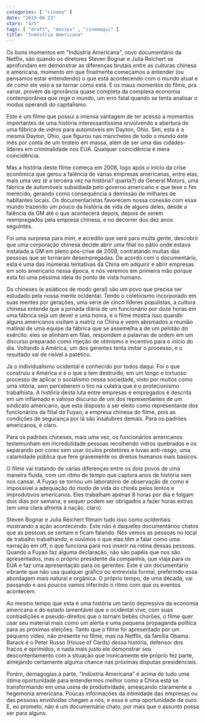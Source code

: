 ```yaml
---
categories: [ "cinema" ]
date: "2019-08-23"
stars: "4/5"
tags: [ "draft", "movies" , "cinemaqui" ]
title: "Indústria Americana"
---
```

Os bons momentos em "Indústria Americana", novo documentário da
Netflix, são quando os diretores Steven Bognar e Julia Reichert se
aprofundam em demonstrar as diferenças brutais entre as culturas
chinesa e americana, momento em que finalmente começamos a entender
(ou pensamos estar entendendo) o que está acontecendo com o mundo atual
e de como ele veio a se tornar como está. E os maus momentos do filme,
pra variar, provém da ignorância quase completa da complexa economia
contemporânea que rege o mundo, um erro fatal quando se tenta analisar
o modus operandi do capitalismo.

Este é um filme que possui a imensa vantagem de ter acesso a momentos
importantes de uma história interessantíssima envolvendo a abertura de
uma fábrica de vidros para automóveis em Dayton, Ohio. Sim, esta é a
mesma Dayton, Ohio, que figurou nas manchetes de todo o mundo este mês
por conta de um tiroteio em massa, além de ser uma das cidades-líderes
em criminalidade nos EUA. Qualquer coincidência é mera coincidência.

Mas a história deste filme começa em 2008, logo após o início da crise
econômica que gerou a falência de várias empresas americanas, entre
elas, mais uma vez (é a terceira vez na história? quarta?) da General
Motors, uma fábrica de automóveis subsidiada pelo governo americano
e que teve o fim merecido, gerando como consequência a demissão de
milhares de habitantes locais. Os documentaristas favorecem nossa conexão
com esse mundo trazendo um pouco da história de vida de alguns deles,
desde a falência da GM até o que acontecerá depois, depois de serem
reempregados pela empresa chinesa, e no decorrer dos dez anos seguintes.

Foi uma surpresa para mim, e acredito que será para muita gente,
descobrir que uma corporação chinesa decide abrir uma filial no pátio
onde estava instalada a GM em pleno pós-crise de 2008, contratando muitas
das pessoas que se tornaram desempregadas. De acordo com o documentário,
esta é uma das inúmeras tentativas da China em adquirir e abrir empresas
em solo americano nessa época, e nós veremos em primeira mão porque
esta foi uma péssima ideia do ponto de vista humano.

Os chineses (e asiáticos de modo geral) são um povo que precisa ser
estudado pela nossa mente ocidental. Tendo o coletivismo incorporado
em suas mentes por gerações, uma série de cinco líderes populistas,
a cultura chinesa entende que a jornada diária de um funcionário por
doze horas em uma fábrica seja um dever e uma honra, e o filme mostra
isso quando alguns americanos visitam a matriz na China e veem abismados
a reunião matinal de uma equipe da fábrica que se assemelha a de um
pelotão do exército: eles se alinham em filas, respondem a palavras
de ordem em um discurso preparado como injeção de otimismo e incentivo
para o início do dia. Voltando à América, um dos gerentes tenta imitar
o processo, e o resultado vai de risível a patético.

Já o individualismo ocidental é conhecido por todos daqui. Foi o que
construiu a América e é o que a tem destruído, em um longo e tortuoso
processo de aplicar o socialismo nessa sociedade, visto por muitos como
uma vitória, sem perceberem o tiro na culatra que é o protecionismo
trabalhista. A história desta luta entre empresas e empregados é
descrita em um inflamado e valioso discurso de um dos representantes de um
sindicato americano, que está disposto a ser eleito como representante
dos funcionários da filial da Fuyao, a empresa chinesa do filme, pois
as condições de segurança por lá são insalubres demais. Para os
padrões americanos, é claro.

Para os padrões chineses, mais uma vez, os funcionários americanos
testemunham em incredulidade pessoas recolhendo vidros quebrados e os
separando por cores sem usar óculos protetores e luvas anti-rasgo,
uma calamidade pública que fere gravemente os direitos humanos mais
básicos.

O filme vai tratando de várias diferenças entre os dois povos de uma
maneira fluida, com um ritmo de tempo que captura anos de história sem
nos cansar. A Fuyao se tornou um laboratório de observação de como
é impossível a adequação do modo de vida do chinês pelos lentos e
improdutivos americanos. Eles trabalham apenas 8 horas por dia e folgam
dois dias por semana, e sequer podem ser obrigados a fazer horas extras
(em uma clara afronta à nação, claro).

Steven Bognar e Julia Reichert filmam tudo isso como ocidentais:
mostrando a ação acontecendo. Este não é daqueles documentários
chatos que as pessoas se sentam e ficam falando. Nós vemos as pessoas
no local de trabalho trabalhando, e ouvimos o que elas têm a falar
como uma narração em off, o que funciona para nos inserir na rotina
dessas pessoas. Quando a Fuyao faz alguma declaração, não são papéis
que nos são apresentados, mas o próprio presidente da companhia, que
viaja para os EUA e faz uma apresentação para os gerentes. Este é
um documentário vibrante que não usa qualquer gráfico ou entrevista
formal, preferindo essa abordagem mais natural e orgânica. O próprio
tempo, de uma década, vai passando e aos poucos vamos inferindo o ritmo
com que os eventos acontecem.

Ao mesmo tempo que esta é uma história um tanto depressiva da
economia americana e do estado lamentável que o ocidental vive, com
suas contradições e pseudo-direitos que o tornam bebês chorões,
o filme quer usar seu material mais como um alerta e uma pequena
propaganda política para as próximas eleições. Tanto que o filme
foi apresentado por um pequeno vídeo, não presente no filme, mas na
Netflix, da família Obama. Barack é o Peter Russo (House of Cards)
dessa história, defensor dos fracos e oprimidos, e nada mais justo ele
demonstrar seu descontentamento com a situação que ironicamente ele
próprio fez parte, almejando certamente alguma chance nas próximas
disputas presidenciais.

Porém, demagogias à parte, "Indústria Americana" é acima de tudo
uma ótima oportunidade para entendermos melhor como a China está se
transformando em uma usina de produtividade, ameaçando claramente a
hegemonia americana. Poucas informações da intimidade das empresas
ou das pessoas envolvidas chegam a nós, e essa é uma oportunidade
de ouro. E, eu prometo, não é um documentário chato, por mais que o
assunto possa ser para alguns.
